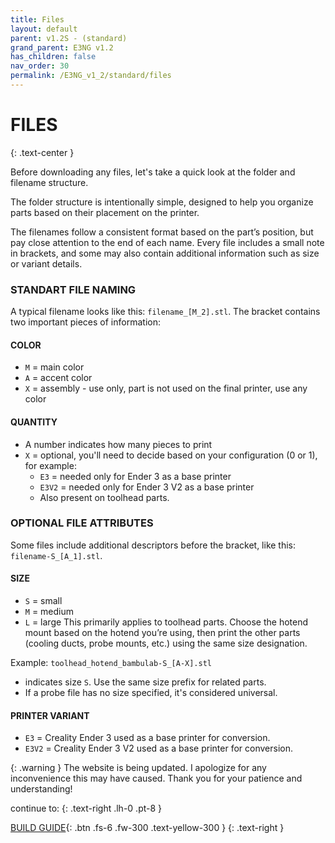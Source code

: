 ```yaml
---
title: Files
layout: default
parent: v1.2S - (standard)
grand_parent: E3NG v1.2
has_children: false
nav_order: 30
permalink: /E3NG_v1_2/standard/files
---
```

# FILES
{: .text-center }

Before downloading any files, let's take a quick look at the folder and filename structure.

The folder structure is intentionally simple, designed to help you organize parts based on their placement on the printer.

The filenames follow a consistent format based on the part’s position, but pay close attention to the end of each name. Every file includes a small note in brackets, and some may also contain additional information such as size or variant details.

### STANDART FILE NAMING
A typical filename looks like this: `filename_[M_2].stl`. The bracket contains two important pieces of information:

#### COLOR
 - `M` = main color
 - `A` = accent color
 - `X` = assembly - use only, part is not used on the final printer, use any color

#### QUANTITY
 - A number indicates how many pieces to print
 - `X` = optional, you'll need to decide based on your configuration (0 or 1), for example:
   - `E3` = needed only for Ender 3 as a base printer
   - `E3V2` = needed only for Ender 3 V2 as a base printer
   - Also present on toolhead parts.

### OPTIONAL FILE ATTRIBUTES
Some files include additional descriptors before the bracket, like this: `filename-S_[A_1].stl`.

#### SIZE
 - `S` = small
 - `M` = medium
 - `L` = large
   This primarily applies to toolhead parts. Choose the hotend mount based on the hotend you’re using, then print the other parts (cooling ducts, probe mounts, etc.) using the same size designation.

Example: `toolhead_hotend_bambulab-S_[A-X].stl`
  - indicates size `S`. Use the same size prefix for related parts.
  - If a probe file has no size specified, it's considered universal.

#### PRINTER VARIANT
 - `E3` = Creality Ender 3 used as a base printer for conversion.
 - `E3V2` = Creality Ender 3 V2 used as a base printer for conversion.



{: .warning }
The website is being updated. I apologize for any inconvenience this may have caused. Thank you for your patience and understanding!

continue to:
{: .text-right .lh-0 .pt-8 }

[BUILD GUIDE]{: .btn .fs-6 .fw-300 .text-yellow-300 }
{: .text-right }

[BUILD GUIDE]: https://rh3d.xyz/E3NG_v1_2/standard/build_guide
